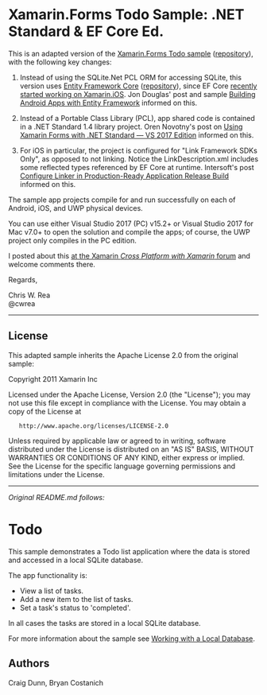 
Xamarin.Forms Todo Sample: .NET Standard &amp; EF Core Ed.
==========================================================
  
This is an adapted version of the [Xamarin.Forms Todo sample](https://developer.xamarin.com/samples/xamarin-forms/Todo/) ([repository](https://github.com/xamarin/xamarin-forms-samples/tree/master/Todo)), with the following key changes:

1. Instead of using the SQLite.Net PCL ORM for accessing SQLite, this version uses [Entity Framework Core](https://docs.microsoft.com/en-us/ef/core/) ([repository](https://github.com/aspnet/EntityFramework)), since EF Core [recently started working on Xamarin.iOS](https://github.com/aspnet/EntityFramework/issues/7158). Jon Douglas' post and sample [Building Android Apps with Entity Framework](https://blog.xamarin.com/building-android-apps-with-entity-framework/) informed on this.

2. Instead of a Portable Class Library (PCL), app shared code is contained in a .NET Standard 1.4 library project. Oren Novotny's post on [Using Xamarin Forms with .NET Standard &mdash; VS 2017 Edition](https://oren.codes/2017/04/23/using-xamarin-forms-with-net-standard-vs-2017-edition/) informed on this.

3. For iOS in particular, the project is configured for "Link Framework SDKs Only", as opposed to not linking. Notice the LinkDescription.xml includes some reflected types referenced by EF Core at runtime. Intersoft's post [Configure Linker in Production-Ready Application Release Build](http://developer.intersoftsolutions.com/display/crosslight/Configure+Linker+in+Production-Ready+Application+Release+Build) informed on this.

The sample app projects compile for and run successfully on each of Android, iOS, and UWP physical devices. 

You can use either Visual Studio 2017 (PC) v15.2+ or Visual Studio 2017 for Mac v7.0+ to open the solution and compile the apps; of course, the UWP project only compiles in the PC edition.

I posted about this [at the Xamarin *Cross Platform with Xamarin* forum](https://forums.xamarin.com/discussion/95916/works-xamarin-forms-net-standard-entity-framework-core-for-sqlite-on-ios-android-uwp) and welcome comments there.

Regards,

Chris W. Rea  
@cwrea

---

License
-------

This adapted sample inherits the Apache License 2.0 from the original sample:

   Copyright 2011 Xamarin Inc

   Licensed under the Apache License, Version 2.0 (the "License");
   you may not use this file except in compliance with the License.
   You may obtain a copy of the License at

       http://www.apache.org/licenses/LICENSE-2.0

   Unless required by applicable law or agreed to in writing, software
   distributed under the License is distributed on an "AS IS" BASIS,
   WITHOUT WARRANTIES OR CONDITIONS OF ANY KIND, either express or implied.
   See the License for the specific language governing permissions and
   limitations under the License.

---

*Original README.md follows:*

Todo
====

This sample demonstrates a Todo list application where the data is stored and accessed in a local SQLite database.

The app functionality is:

- View a list of tasks.
- Add a new item to the list of tasks.
- Set a task's status to 'completed'.

In all cases the tasks are stored in a local SQLite database.

For more information about the sample see [Working with a Local Database](https://developer.xamarin.com/guides/xamarin-forms/working-with/databases/).

Authors
-------

Craig Dunn, Bryan Costanich

